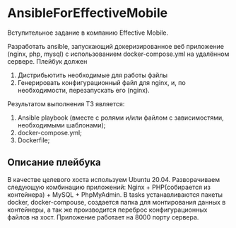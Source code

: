 # AnsibleForEffectiveMobile
Вступительное задание в компанию Effective Mobile.

Разработать ansible, запускающий докеризированное веб приложение (nginx, php, mysql) с использованием docker-compose.yml на удалённом сервере.
Плейбук должен
1. Дистрибьютить необходимые для работы файлы
2. Генерировать конфигурационный файл для nginx, и, по необходимости,
перезапускать его (nginx).

Результатом выполнения ТЗ является:
1. Ansible playbook (вместе с ролями и/или файлом с зависимостями, необходимыми
шаблонами);
2. docker-compose.yml;
3. Dockerfile;

## Описание плейбука
В качестве целевого хоста используем Ubuntu 20.04. Разворачиваем следующую комбинацию приложений: Nginx + PHP(собирается из контейнера) + MySQL + PhpMyAdmin. В tasks устанавливаются пакеты docker, docker-compouse, создается папка для монтирования данных в контейнеры, а так же  производится переброс конфигурационных файлов на хост. Приложение работает на 8000 порту сервера.
